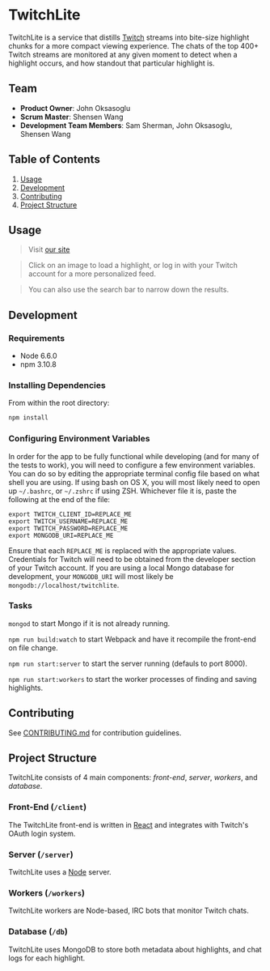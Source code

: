 # TwitchLite
TwitchLite is a service that distills [Twitch](https://twitch.tv) streams into
bite-size highlight chunks for a more compact viewing experience. The chats of the
top 400+ Twitch streams are monitored at any given moment to detect when a
highlight occurs, and how standout that particular highlight is.

## Team

  - __Product Owner__: John Oksasoglu
  - __Scrum Master__: Shensen Wang
  - __Development Team Members__: Sam Sherman, John Oksasoglu, Shensen Wang

## Table of Contents

1. [Usage](#Usage)
1. [Development](#development)
1. [Contributing](#contributing)
1. [Project Structure](#project-structure)

## Usage

> Visit [our site](twitchlite.herokuapp.com)

> Click on an image to load a highlight, or log in with your Twitch account for a more personalized feed.

> You can also use the search bar to narrow down the results.


## Development

### Requirements

- Node 6.6.0
- npm 3.10.8

### Installing Dependencies

From within the root directory:

```sh
npm install
```

### Configuring Environment Variables

In order for the app to be fully functional while developing (and for many of the tests to work),
you will need to configure a few environment variables. You can do so by editing the appropriate
terminal config file based on what shell you are using. If using bash on OS X, you will most likely
need to open up `~/.bashrc`, or `~/.zshrc` if using ZSH. Whichever file it is, paste the following
at the end of the file:

```
export TWITCH_CLIENT_ID=REPLACE_ME
export TWITCH_USERNAME=REPLACE_ME
export TWITCH_PASSWORD=REPLACE_ME
export MONGODB_URI=REPLACE_ME
```

Ensure that each `REPLACE_ME` is replaced with the appropriate values. Credentials for Twitch
will need to be obtained from the developer section of your Twitch account.
If you are using a local Mongo database for development, your `MONGODB_URI` will most likely
be `mongodb://localhost/twitchlite`.

### Tasks

`mongod` to start Mongo if it is not already running.

`npm run build:watch` to start Webpack and have it recompile the front-end on file change.

`npm run start:server` to start the server running (defauls to port 8000).

`npm run start:workers` to start the worker processes of finding and saving highlights.


## Contributing

See [CONTRIBUTING.md](CONTRIBUTING.md) for contribution guidelines.

## Project Structure

TwitchLite consists of 4 main components: _front-end_, _server_, _workers_, and _database_.

### Front-End (`/client`)

The TwitchLite front-end is written in [React](https://facebook.github.io/react/) and integrates with
Twitch's OAuth login system.

### Server (`/server`)

TwitchLite uses a [Node](https://nodejs.org/en/) server.

### Workers (`/workers`)

TwitchLite workers are Node-based, IRC bots that monitor Twitch chats.

### Database (`/db`)

TwitchLite uses MongoDB to store both metadata about highlights, and chat logs for each highlight.
